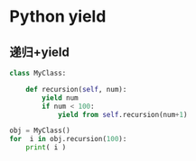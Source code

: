 # Python yield


## 递归+yield

```py
class MyClass:

    def recursion(self, num):
        yield num
        if num < 100:
            yield from self.recursion(num+1)

obj = MyClass()
for  i in obj.recursion(100):
    print( i )
```